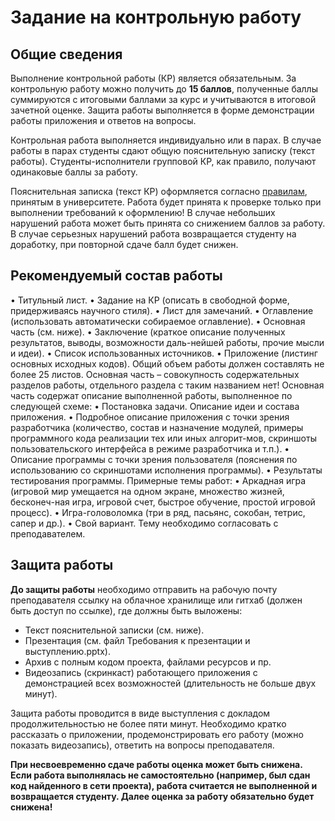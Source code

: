 # **Задание на контрольную работу**
## Общие сведения
Выполнение контрольной работы (КР) является обязательным. За контрольную работу можно получить до **15 баллов**, полученные баллы суммируются с итоговыми баллами за курс и учитываются в итоговой зачетной оценке. Защита работы выполняется в форме демонстрации работы приложения и ответов на вопросы. 

Контрольная работа выполняется индивидуально или в парах. В случае работы в парах студенты сдают общую пояснительную записку (текст работы). Студенты-исполнители групповой КР, как правило, получают одинаковые баллы за работу.

Пояснительная записка (текст КР) оформляется согласно  [правилам](https://narfu.ru/university/structure/faq/12718/322509/), принятым в университете. Работа будет принята к проверке только при выполнении требований к оформлению! В случае небольших нарушений работа может быть принята со снижением баллов за работу. В случае серьезных нарушений работа возвращается студенту на доработку, при повторной сдаче балл будет снижен.

## Рекомендуемый состав работы
•	Титульный лист.
•	Задание на КР (описать в свободной форме, придерживаясь научного стиля).
•	Лист для замечаний.
•	Оглавление (использовать автоматически собираемое оглавление).
•	Основная часть (см. ниже).
•	Заключение (краткое описание полученных результатов, выводы, возможности даль-нейшей работы, прочие мысли и идеи).
•	Список использованных источников.
•	Приложение (листинг основных исходных кодов).
Общий объем работы должен составлять не более 25 листов.
Основная часть – совокупность содержательных разделов работы, отдельного раздела с таким названием нет!
Основная часть содержат описание выполненной работы, выполненное по следующей схеме:
•	Постановка задачи. Описание идеи и состава приложения.
•	Подробное описание приложения с точки зрения разработчика (количество, состав и назначение модулей, примеры программного кода реализации тех или иных алгорит-мов, скриншоты пользовательского интерфейса в режиме разработчика и т.п.).
•	Описание программы с точки зрения пользователя (пояснения по использованию со скриншотами исполнения программы).
•	Результаты тестирования программы.
Примерные темы работ:
•	Аркадная игра (игровой мир умещается на одном экране, множество жизней, бесконеч-ная игра, игровой счет, быстрое обучение, простой игровой процесс).
•	Игра-головоломка (три в ряд, пасьянс, сокобан, тетрис, сапер и др.).
•	Свой вариант.
Тему необходимо согласовать с преподавателем.

## Защита работы

**До защиты работы** необходимо отправить на рабочую почту преподавателя ссылку на облачное хранилище или гитхаб (должен быть доступ по ссылке), где должны быть выложены:
*    Текст пояснительной записки (см. ниже).
*    Презентация (см. файл Требования к презентации и выступлению.pptx).
*    Архив с полным кодом проекта, файлами ресурсов и пр.
*    Видеозапись (скринкаст) работающего приложения с демонстрацией всех возможностей (длительность не больше двух минут).

Защита работы проводится в виде выступления с докладом продолжительностью не более пяти минут. Необходимо кратко рассказать о приложении, продемонстрировать его работу (можно показать видеозапись), ответить на вопросы преподавателя.

**При несвоевременно сдаче работы оценка может быть снижена.
Если работа выполнялась не самостоятельно (например, был сдан код найденного в сети проекта), работа считается не выполненной и возвращается студенту. Далее оценка за работу обязательно будет снижена!**
